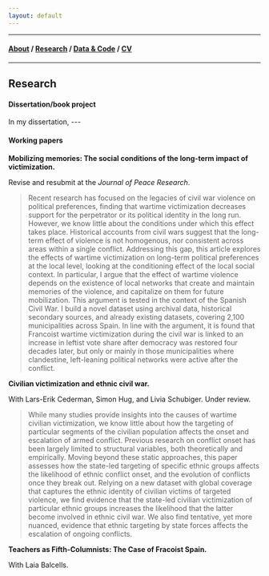 ```yaml
---
layout: default
---
```


-------------------

#### [About](./index.html) / [Research](./research.html) / [Data & Code](./data.html) / [CV](./files/cv.pdf)

-------------------

## Research

#### Dissertation/book project

In my dissertation, ---

#### Working papers

**Mobilizing memories: The social conditions of the long-term impact of victimization.**

Revise and resubmit at the *Journal of Peace Research*.

> Recent research has focused on the legacies of civil war violence on political preferences, finding that wartime victimization decreases support for the perpetrator or its political identity in the long run. However, we know little about the conditions under which this effect takes place. Historical accounts from civil wars suggest that the long-term effect of violence is not homogenous, nor consistent across areas within a single conflict. Addressing this gap, this article explores the effects of wartime victimization on long-term political preferences at the local level, looking at the conditioning effect of the local social context. In particular, I argue that the effect of wartime violence depends on the existence of local networks that create and maintain memories of the violence, and capitalize on them for future mobilization. This argument is tested in the context of the Spanish Civil War. I build a novel dataset using archival data, historical secondary sources, and already existing datasets, covering 2,100 municipalities across Spain. In line with the argument, it is found that Francoist wartime victimization during the civil war is linked to an increase in leftist vote share after democracy was restored four decades later, but only or mainly in those municipalities where clandestine, left-leaning political networks were active after the conflict.

**Civilian victimization and ethnic civil war.**

With Lars-Erik Cederman, Simon Hug, and Livia Schubiger. Under review.

> While many studies provide insights into the causes of wartime civilian victimization, we know little about how the targeting of particular segments of the civilian population affects the onset and escalation of armed conflict. Previous research on conflict onset has been largely limited to structural variables, both theoretically and empirically. Moving beyond these static approaches, this paper assesses how the state-led targeting of specific ethnic groups affects the likelihood of ethnic conflict onset, and the evolution of conflicts once they break out. Relying on a new dataset with global coverage that captures the ethnic identity of civilian victims of targeted violence, we find evidence that the state-led civilian victimization of particular ethnic groups increases the likelihood that the latter become involved in ethnic civil war. We also find tentative, yet more nuanced, evidence that ethnic targeting by state forces affects the escalation of ongoing conflicts.

**Teachers as Fifth-Columnists: The Case of Fracoist Spain.**

With Laia Balcells.
